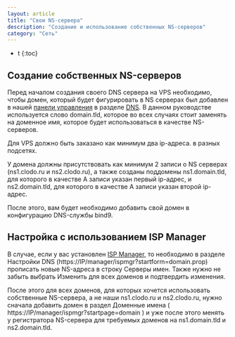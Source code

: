 ```yaml
---
layout: article
title: "Свои NS-сервера"
description: "Создание и использование собственных NS-серверов"
category: "Сеть"
---
```




* t
{:toc}


## Создание собственных NS-серверов

Перед началом создания своего DNS сервера на VPS необходимо, чтобы домен, который будет фигурировать в NS серверах был добавлен в нашей [панели управления](https://panel.clodo.ru) в разделе [DNS](http://panel.clodo.ru/#dns). В данном руководстве используется слово domain.tld, которое во всех случаях стоит заменять на доменное имя, которое будет использоваться в качестве NS-серверов.

Для VPS должно быть заказано как минимум два ip-адреса. в разных подсетях.

У домена должны присутствовать как минимум 2 записи о NS серверах (ns1.clodo.ru и ns2.clodo.ru), а также созданы поддомены ns1.domain.tld, для которого в качестве A записи указан первый ip-адрес, и ns2.domain.tld, для которого в качестве A записи указан второй ip-адрес.

После этого, вам будет необходимо добавить свой домен в конфигурацию DNS-службы bind9.



## Настройка с использованием ISP Manager

В случае, если у вас установлен [ISP Manager](../../vps-control-panel/isp-manager.html), то необходимо в разделе Настройки DNS (https://IP/manager/ispmgr?startform=domain.prop) прописать новые NS-адреса в строку Серверы имен. Также нужно не забыть выбрать Изменить для всех доменов и подтвердить изменения.

После этого для всех доменов, для которых хочется использовать собственные NS-сервера, а не наши ns1.clodo.ru и ns2.clodo.ru, нужно сначала добавить домен в раздел Доменные имена ( https://IP/manager/ispmgr?startpage=domain ) и уже после этого менять у регистратора NS-сервера для требуемых доменов на ns1.domain.tld и ns2.domain.tld.